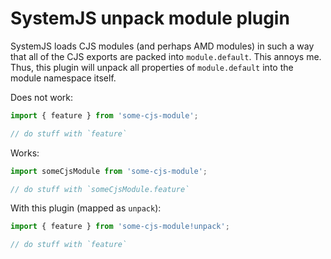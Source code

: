 # SystemJS unpack module plugin

SystemJS loads CJS modules (and perhaps AMD modules) in such a way that all of the CJS exports are packed into `module.default`. This annoys me. Thus, this plugin will unpack all properties of `module.default` into the module namespace itself.

Does not work:

```js
import { feature } from 'some-cjs-module';

// do stuff with `feature`
```

Works:

```js
import someCjsModule from 'some-cjs-module';

// do stuff with `someCjsModule.feature`
```

With this plugin (mapped as `unpack`):

```js
import { feature } from 'some-cjs-module!unpack';

// do stuff with `feature`
```
